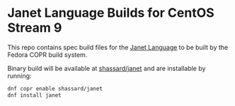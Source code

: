 # Janet Language Builds for CentOS Stream 9

This repo contains spec build files for the [Janet Language](https://janet-lang.org/) to be built by the Fedora COPR build system.

Binary build will be available at [shassard/janet](https://copr.fedorainfracloud.org/coprs/shassard/janet/) and are installable by running:

```bash
dnf copr enable shassard/janet
dnf install janet
```
